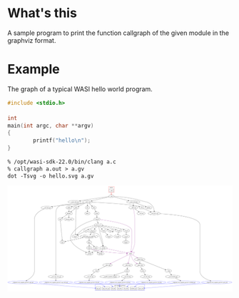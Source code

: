 # What's this

A sample program to print the function callgraph of the given module in
the graphviz format.

# Example

The graph of a typical WASI hello world program.

```c
#include <stdio.h>

int
main(int argc, char **argv)
{
        printf("hello\n");
}
```

```shell
% /opt/wasi-sdk-22.0/bin/clang a.c
% callgraph a.out > a.gv
dot -Tsvg -o hello.svg a.gv
```

![hello world call graph](./hello.svg)
